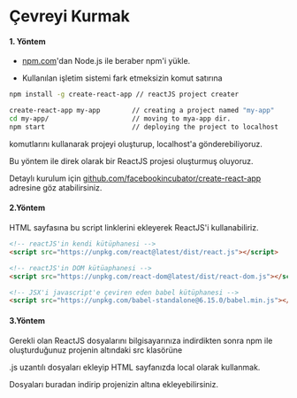 # Çevreyi Kurmak

#### 1. Yöntem

* [npm.com](https://www.gitbook.com/book/enemymerch/test/edit#)'dan Node.js ile beraber npm'i yükle.

* Kullanılan işletim sistemi fark etmeksizin komut satırına

```bash
npm install -g create-react-app // reactJS project creater

create-react-app my-app        // creating a project named "my-app"
cd my-app/                     // moving to mya-app dir.
npm start                      // deploying the project to localhost
```

komutlarını  kullanarak projeyi oluşturup, localhost'a gönderebiliyoruz.

Bu yöntem ile direk olarak bir ReactJS projesi oluşturmuş oluyoruz.

Detaylı kurulum için [ github.com/facebookincubator/create-react-app](https://github.com/facebookincubator/create-react-app) adresine göz atabilirsiniz.

#### 2.Yöntem

HTML sayfasına bu script linklerini ekleyerek ReactJS'i kullanabiliriz.

```html
<!-- reactJS'in kendi kütüphanesi -->
<script src="https://unpkg.com/react@latest/dist/react.js"></script>
```

```html
<!-- reactJS'in DOM kütüaphanesi -->
<script src="https://unpkg.com/react-dom@latest/dist/react-dom.js"></script>
```

```html
<!-- JSX'i javascript'e çeviren eden babel kütüphanesi -->
<script src="https://unpkg.com/babel-standalone@6.15.0/babel.min.js"></script>
```

#### 3.Yöntem

Gerekli olan ReactJS dosyalarını bilgisayarınıza indirdikten sonra npm ile oluşturduğunuz projenin altındaki src klasörüne

.js uzantılı dosyaları ekleyip HTML sayfanızda local olarak kullanmak.

Dosyaları buradan indirip projenizin altına ekleyebilirsiniz.

